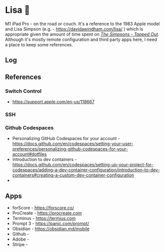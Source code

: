 # Lisa 📱

M1 iPad Pro - on the road or couch. It's a reference to the 1983 Apple model and Lisa Simpson (e.g. - https://davidawindham.com/lisa/ ) which is appropriate given the amount of time spent on [_The Simpsons - Tapped Out_](https://davidawindham.com/the-simpsons/). Although it's mostly remote configuration and third party apps here, I need a place to keep some references.


## Log



## References

### Switch Control

- https://support.apple.com/en-us/118667

### SSH

### Github Codespaces

- Personalizing GitHub Codespaces for your account - https://docs.github.com/en/codespaces/setting-your-user-preferences/personalizing-github-codespaces-for-your-account#dotfiles
- Introduction to dev containers - https://docs.github.com/en/codespaces/setting-up-your-project-for-codespaces/adding-a-dev-container-configuration/introduction-to-dev-containers#creating-a-custom-dev-container-configuration
- 


## Apps

- forScore - https://forscore.co/
- ProCreate - https://procreate.com
- Terminus - https://termius.com
- Prompt 3 - https://panic.com/prompt/
- Obsidian - https://obsidian.md/mobile
- Github - 
- Adobe - 
- Stripe - 

